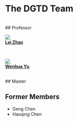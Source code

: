# The DGTD Team

<br>
## Professor
<div class="col-md-3 col-sm-4 col-xs-12">
    <p class="centered">
    <a href="">
    <img class="teamphoto" src="../img/team/leizhao2.jpg">
    <br><strong>Lei Zhao</strong></a></p><br>
</div>

<div class="col-md-3 col-sm-4 col-xs-12">
    <p class="centered">
    <a href="">
    <img class="teamphoto" src="../img/team/leizhao2.jpg">
    <br><strong>Wenhua Yu</strong></a></p><br>
</div>
<div class="clearfix"></div>
## Master

<div class="clearfix"></div>

## Former Members

- Geng Chen
- Haoqing Chen